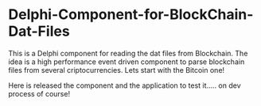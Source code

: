 # Delphi-Component-for-BlockChain-Dat-Files
This is a Delphi component for reading the dat files from Blockchain. The idea is a high performance event driven component to parse blockchain files from several criptocurrencies. Lets start with the Bitcoin one!

Here is released the component and the application to test it..... on dev process of course!


